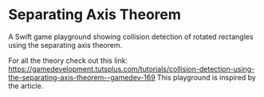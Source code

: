 # Separating Axis Theorem 

A Swift game playground showing collision detection of rotated rectangles using the separating axis theorem.

For all the theory check out this link:
https://gamedevelopment.tutsplus.com/tutorials/collision-detection-using-the-separating-axis-theorem--gamedev-169
This playground is inspired by the article. 
